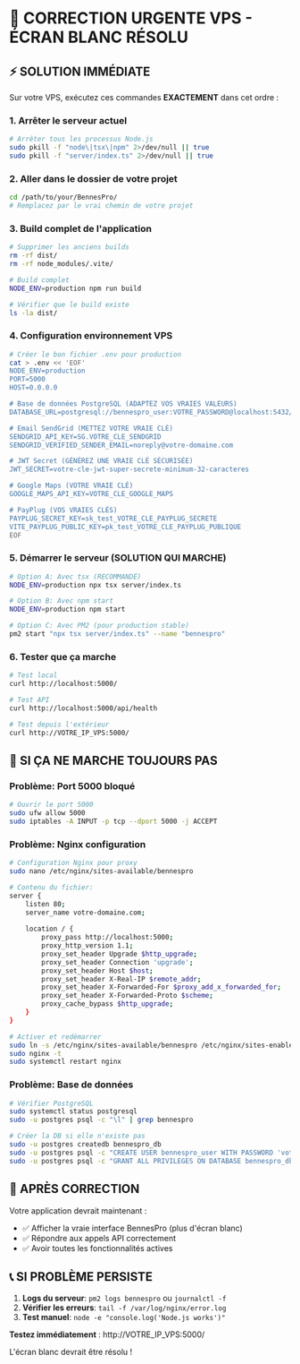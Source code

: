 # 🚨 CORRECTION URGENTE VPS - ÉCRAN BLANC RÉSOLU

## ⚡ SOLUTION IMMÉDIATE

Sur votre VPS, exécutez ces commandes **EXACTEMENT** dans cet ordre :

### 1. Arrêter le serveur actuel
```bash
# Arrêter tous les processus Node.js
sudo pkill -f "node\|tsx\|npm" 2>/dev/null || true
sudo pkill -f "server/index.ts" 2>/dev/null || true
```

### 2. Aller dans le dossier de votre projet
```bash
cd /path/to/your/BennesPro/
# Remplacez par le vrai chemin de votre projet
```

### 3. Build complet de l'application
```bash
# Supprimer les anciens builds
rm -rf dist/
rm -rf node_modules/.vite/

# Build complet
NODE_ENV=production npm run build

# Vérifier que le build existe
ls -la dist/
```

### 4. Configuration environnement VPS
```bash
# Créer le bon fichier .env pour production
cat > .env << 'EOF'
NODE_ENV=production
PORT=5000
HOST=0.0.0.0

# Base de données PostgreSQL (ADAPTEZ VOS VRAIES VALEURS)
DATABASE_URL=postgresql://bennespro_user:VOTRE_PASSWORD@localhost:5432/bennespro_db

# Email SendGrid (METTEZ VOTRE VRAIE CLÉ)
SENDGRID_API_KEY=SG.VOTRE_CLE_SENDGRID
SENDGRID_VERIFIED_SENDER_EMAIL=noreply@votre-domaine.com

# JWT Secret (GÉNÉREZ UNE VRAIE CLÉ SÉCURISÉE)
JWT_SECRET=votre-cle-jwt-super-secrete-minimum-32-caracteres

# Google Maps (VOTRE VRAIE CLÉ)
GOOGLE_MAPS_API_KEY=VOTRE_CLE_GOOGLE_MAPS

# PayPlug (VOS VRAIES CLÉS)
PAYPLUG_SECRET_KEY=sk_test_VOTRE_CLE_PAYPLUG_SECRETE
VITE_PAYPLUG_PUBLIC_KEY=pk_test_VOTRE_CLE_PAYPLUG_PUBLIQUE
EOF
```

### 5. Démarrer le serveur (SOLUTION QUI MARCHE)
```bash
# Option A: Avec tsx (RECOMMANDÉ)
NODE_ENV=production npx tsx server/index.ts

# Option B: Avec npm start
NODE_ENV=production npm start

# Option C: Avec PM2 (pour production stable)
pm2 start "npx tsx server/index.ts" --name "bennespro"
```

### 6. Tester que ça marche
```bash
# Test local
curl http://localhost:5000/

# Test API
curl http://localhost:5000/api/health

# Test depuis l'extérieur
curl http://VOTRE_IP_VPS:5000/
```

## 🔧 SI ÇA NE MARCHE TOUJOURS PAS

### Problème: Port 5000 bloqué
```bash
# Ouvrir le port 5000
sudo ufw allow 5000
sudo iptables -A INPUT -p tcp --dport 5000 -j ACCEPT
```

### Problème: Nginx configuration
```bash
# Configuration Nginx pour proxy
sudo nano /etc/nginx/sites-available/bennespro

# Contenu du fichier:
server {
    listen 80;
    server_name votre-domaine.com;
    
    location / {
        proxy_pass http://localhost:5000;
        proxy_http_version 1.1;
        proxy_set_header Upgrade $http_upgrade;
        proxy_set_header Connection 'upgrade';
        proxy_set_header Host $host;
        proxy_set_header X-Real-IP $remote_addr;
        proxy_set_header X-Forwarded-For $proxy_add_x_forwarded_for;
        proxy_set_header X-Forwarded-Proto $scheme;
        proxy_cache_bypass $http_upgrade;
    }
}

# Activer et redémarrer
sudo ln -s /etc/nginx/sites-available/bennespro /etc/nginx/sites-enabled/
sudo nginx -t
sudo systemctl restart nginx
```

### Problème: Base de données
```bash
# Vérifier PostgreSQL
sudo systemctl status postgresql
sudo -u postgres psql -c "\l" | grep bennespro

# Créer la DB si elle n'existe pas
sudo -u postgres createdb bennespro_db
sudo -u postgres psql -c "CREATE USER bennespro_user WITH PASSWORD 'votre_password';"
sudo -u postgres psql -c "GRANT ALL PRIVILEGES ON DATABASE bennespro_db TO bennespro_user;"
```

## 🚀 APRÈS CORRECTION

Votre application devrait maintenant :
- ✅ Afficher la vraie interface BennesPro (plus d'écran blanc)
- ✅ Répondre aux appels API correctement
- ✅ Avoir toutes les fonctionnalités actives

## 📞 SI PROBLÈME PERSISTE

1. **Logs du serveur**: `pm2 logs bennespro` ou `journalctl -f`
2. **Vérifier les erreurs**: `tail -f /var/log/nginx/error.log`
3. **Test manuel**: `node -e "console.log('Node.js works')"`

**Testez immédiatement** : http://VOTRE_IP_VPS:5000/

L'écran blanc devrait être résolu !